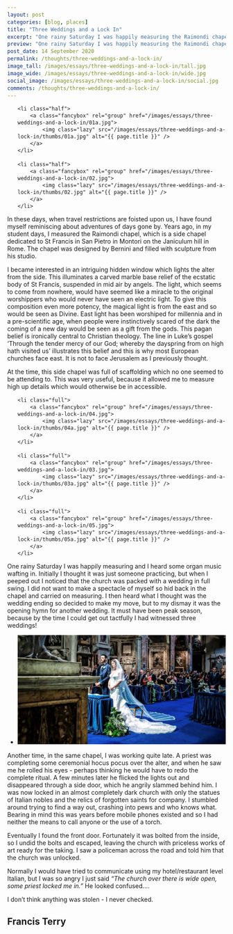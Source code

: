 ```yaml
---
layout: post
categories: [blog, places]
title: "Three Weddings and a Lock In"
excerpt: "One rainy Saturday I was happily measuring the Raimondi chapel and I heard some organ music wafting in, initially I thought it was just someone practicing, but when I peeped out I noticed that the church was full with a wedding going on!"
preview: "One rainy Saturday I was happily measuring the Raimondi chapel and I heard some organ music wafting in, initially I thought it was just someone practicing, but when I peeped out I noticed that the church was full with a wedding going on!"
post_date: 14 September 2020
permalink: /thoughts/three-weddings-and-a-lock-in/
image_tall: /images/essays/three-weddings-and-a-lock-in/tall.jpg
image_wide: /images/essays/three-weddings-and-a-lock-in/wide.jpg
social_image: /images/essays/three-weddings-and-a-lock-in/social.jpg
comments: /thoughts/three-weddings-and-a-lock-in/
---
```


<ul class="list">

	<li class="half">
		<a class="fancybox" rel="group" href="/images/essays/three-weddings-and-a-lock-in/01a.jpg">
			<img class="lazy" src="/images/essays/three-weddings-and-a-lock-in/thumbs/01a.jpg" alt="{{ page.title }}" />
		</a>
	</li>

	<li class="half">
		<a class="fancybox" rel="group" href="/images/essays/three-weddings-and-a-lock-in/02.jpg">
			<img class="lazy" src="/images/essays/three-weddings-and-a-lock-in/thumbs/02.jpg" alt="{{ page.title }}" />
		</a>
	</li>

</ul>

In these days, when travel restrictions are foisted upon us, I have found myself reminiscing about adventures of days gone by.  Years ago, in my student days, I measured the Raimondi chapel, which is a side chapel dedicated to St Francis in San Pietro in Montori on the Janiculum hill in Rome. The chapel was designed by Bernini and filled with sculpture from his studio.

I became interested in an intriguing hidden window which lights the alter from the side. This illuminates a carved marble base relief of the ecstatic body of St Francis, suspended in mid air by angels. The light, which seems to come from nowhere, would have seemed like a miracle to the original worshippers who would never have seen an electric light. To give this composition even more potency, the magical light is from the east and so would be seen as Divine. East light has been worshiped for millennia and in a pre-scientific age, when people were instinctively scared of the dark the coming of a new day would be seen as a gift from the gods. This pagan belief is ironically central to Christian theology. The line in Luke’s gospel ‘Through the tender mercy of our God; whereby the dayspring from on high hath visited us’ illustrates this belief and this is why most European churches face east. It is not to face Jerusalem as I previously thought.

At the time, this side chapel was full of scaffolding which no one seemed to be attending to. This was very useful, because it allowed me to measure high up details which would otherwise be in accessible. 

<ul class="list">

	<li class="full">
		<a class="fancybox" rel="group" href="/images/essays/three-weddings-and-a-lock-in/04.jpg">
			<img class="lazy" src="/images/essays/three-weddings-and-a-lock-in/thumbs/04a.jpg" alt="{{ page.title }}" />
		</a>
	</li>

	<li class="full">
		<a class="fancybox" rel="group" href="/images/essays/three-weddings-and-a-lock-in/03.jpg">
			<img class="lazy" src="/images/essays/three-weddings-and-a-lock-in/thumbs/03a.jpg" alt="{{ page.title }}" />
		</a>
	</li>

	<li class="full">
		<a class="fancybox" rel="group" href="/images/essays/three-weddings-and-a-lock-in/05.jpg">
			<img class="lazy" src="/images/essays/three-weddings-and-a-lock-in/thumbs/05a.jpg" alt="{{ page.title }}" />
		</a>
	</li>

</ul>

One rainy Saturday I was happily measuring and I heard some organ music wafting in. Initially I thought it was just someone practicing, but when I peeped out I noticed that the church was packed with a wedding in full swing. I did not want to make a spectacle of myself so hid back in the chapel and carried on measuring. I then heard what I thought was the wedding ending so decided to make my move, but to my dismay it was the opening hymn for another wedding. It must have been peak season, because by the time I could get out tactfully I had witnessed three weddings! 

<ul class="list">
	<li class="full">
		<a class="fancybox" rel="group" href="/images/essays/three-weddings-and-a-lock-in/06.jpg">
			<img src="/images/essays/three-weddings-and-a-lock-in/social.jpg" alt="{{ page.title }}" />
		</a>
	</li>
</ul>

Another time, in the same chapel, I was working quite late. A priest was completing some ceremonial hocus pocus over the alter, and when he saw me he rolled his eyes - perhaps thinking he would have to redo the complete ritual. A few minutes later he flicked the lights out and disappeared through a side door, which he angrily slammed behind him. I was now locked in an almost completely dark church with only the statues of Italian nobles and the relics of forgotten saints for company. I stumbled around trying to find a way out, crashing into pews and who knows what. Bearing in mind this was years before mobile phones existed and so I had neither the means to call anyone or the use of a torch.
 
Eventually I found the front door.  Fortunately it was bolted from the inside, so I undid the bolts and escaped, leaving the church with priceless works of art ready for the taking. I saw a policeman 
across the road and told him that the church was unlocked.

Normally I would have tried to communicate using my hotel/restaurant level Italian, but I was so angry I just said *“The church over there is wide open, some priest locked me in.”* He looked confused….

I don’t think anything was stolen - I never checked. 

## Francis Terry<br/><br/>
